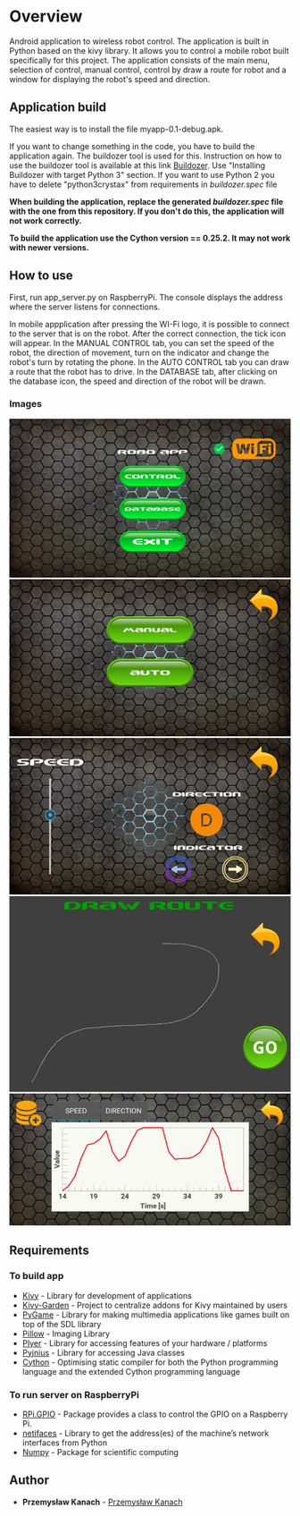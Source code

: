 # Overview

Android application to wireless robot control. The application is built in Python based on the kivy library. It allows you to control a mobile robot built specifically for this project. The application consists of the main menu, selection of control, manual control, control by draw a route for robot and a window for displaying the robot's speed and direction.

## Application build

The easiest way is to install the file myapp-0.1-debug.apk.

If you want to change something in the code, you have to build the application again. The buildozer tool is used for this. Instruction on how to use the buildozer tool is available at this link [Buildozer](https://github.com/kivy/buildozer). Use "Installing Buildozer with target Python 3" section. If you want to use Python 2 you have to delete "python3crystax" from requirements in *buildozer.spec* file

**When building the application, replace the generated *buildozer.spec* file with the one from this repository. If you don't do this, the application will not work correctly.**

**To build the application use the Cython version == 0.25.2. It may not work with newer versions.**

## How to use

First, run app_server.py on RaspberryPi. The console displays the address where the server listens for connections.

In mobile appplication after pressing the WI-Fi logo, it is possible to connect to the server that is on the robot. After the correct connection, the tick icon will appear. In the MANUAL CONTROL tab, you can set the speed of the robot, the direction of movement, turn on the indicator and change the robot's turn by rotating the phone. In the AUTO CONTROL tab you can draw a route that the robot has to drive. In the DATABASE tab, after clicking on the database icon, the speed and direction of the robot will be drawn.

### Images

![Image 1](/Images/1.png)
![Image 2](/Images/2.png) 
![Image 3](/Images/3.png)
![Image 4](/Images/4.png)
![Image 5](/Images/5.png)

## Requirements

### To build app

* [Kivy](https://kivy.org/#home) - Library for development of applications
* [Kivy-Garden](http://kivy-garden.github.io) - Project to centralize addons for Kivy maintained by users
* [PyGame](https://www.pygame.org/news) - Library for making multimedia applications like games built on top of the SDL library
* [Pillow](https://pillow.readthedocs.io/en/stable/) - Imaging Library
* [Plyer](https://plyer.readthedocs.io/en/latest/#) - Library for accessing features of your hardware / platforms
* [Pyjnius](https://pyjnius.readthedocs.io/en/latest/) - Library for accessing Java classes
* [Cython](https://cython.org) - Optimising static compiler for both the Python programming language and the extended Cython programming language

### To run server on RaspberryPi

* [RPi.GPIO](https://pypi.org/project/RPi.GPIO/) - Package provides a class to control the GPIO on a Raspberry Pi.
* [netifaces](https://pypi.org/project/netifaces/) - Library to get the address(es) of the machine’s network interfaces from Python
* [Numpy](http://www.numpy.org) - Package for scientific computing

## Author

* **Przemysław Kanach** - [Przemysław Kanach](https://github.com/Przemoo16)
